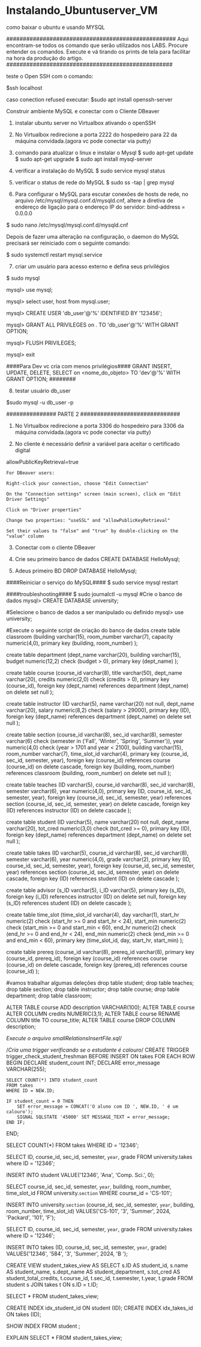 # Instalando_Ubuntuserver_VM
como baixar o ubuntu e usando MYSQL

###################################################
Aqui encontram-se todos os comando que serão utilizados nos LABS.
Procure entender os comandos.
Execute e vá tirando os prints de tela 
para facilitar na hora da produção do artigo.
##################################################

teste o Open SSH com o comando:

$ssh localhost

caso conection refused executar:
$sudo apt install openssh-server

Construir ambiente MySQL e conectar com o Cliente DBeaver

1. instalar ubuntu server no Virtualbox ativando o openSSH

2. No Virtualbox redirecione a porta 2222 do hospedeiro para 22 da máquina convidada.(agora vc pode conectar via putty)

3. comando para atualizar o linux e instalar o Mysql
$ sudo apt-get update
$ sudo apt-get upgrade
$ sudo apt install mysql-server

4. verificar a instalação do MySQL
$ sudo service mysql status

5. verificar o status de rede do MySQL
$ sudo ss -tap | grep mysql

6. Para configurar o MySQL para escutar conexões de hosts de rede, no arquivo /etc/mysql/mysql.conf.d/mysqld.cnf, altere a diretiva de endereço de ligação para o endereço IP do servidor: bind-address  = 0.0.0.0

$ sudo nano /etc/mysql/mysql.conf.d/mysqld.cnf

Depois de fazer uma alteração na configuração, o daemon do MySQL precisará ser reiniciado com o seguinte comando:

$ sudo systemctl restart mysql.service

7. criar um usuário para acesso externo e defina seus privilégios

$ sudo mysql

mysql> use mysql;

mysql> select user, host from mysql.user;

mysql> CREATE USER 'db_user'@'%' IDENTIFIED BY '123456';

mysql> GRANT ALL PRIVILEGES on *.* TO 'db_user'@'%' WITH GRANT OPTION;

mysql> FLUSH PRIVILEGES;

mysql> exit

####Para Dev vc cria com menos privilégios####
GRANT  INSERT, UPDATE, DELETE, SELECT on <nome_do_objeto> TO 'dev'@'%' WITH GRANT OPTION;
########

8. testar usuário db_user

$sudo mysql -u db_user -p

############### PARTE 2  ##############################

1. No Virtualbox redirecione a porta 3306 do hospedeiro para 3306 da máquina convidada.(agora vc pode conectar via putty)

2. No cliente é necessário definir a variável para aceitar o certificado digital

allowPublicKeyRetrieval=true

    For DBeaver users:

    Right-click your connection, choose "Edit Connection"

    On the "Connection settings" screen (main screen), click on "Edit Driver Settings"

    Click on "Driver properties"

    Change two properties: "useSSL" and "allowPublicKeyRetrieval"

    Set their values to "false" and "true" by double-clicking on the "value" column

3. Conectar com o cliente DBeaver

4. Crie seu primeiro banco de dados
CREATE DATABASE HelloMysql;

5. Adeus primeiro BD
DROP DATABASE HelloMysql;


####Reiniciar o serviço do MySQL####
$ sudo service mysql restart

####troubleshooting####
$ sudo journalctl -u mysql
#Crie o banco de dados
mysql> CREATE DATABASE university;


#Selecione o banco de dados a ser manipulado ou definido
mysql> use university;


#Execute o seguinte script de criação do banco de dados
create table classroom
    (building        varchar(15),
     room_number        varchar(7),
     capacity        numeric(4,0),
     primary key (building, room_number)
    );

create table department
    (dept_name        varchar(20),
     building        varchar(15),
     budget                numeric(12,2) check (budget > 0),
     primary key (dept_name)
    );

create table course
    (course_id        varchar(8),
     title            varchar(50),
     dept_name        varchar(20),
     credits        numeric(2,0) check (credits > 0),
     primary key (course_id),
     foreign key (dept_name) references department (dept_name)
        on delete set null
    );

create table instructor
    (ID            varchar(5),
     name            varchar(20) not null,
     dept_name        varchar(20),
     salary            numeric(8,2) check (salary > 29000),
     primary key (ID),
     foreign key (dept_name) references department (dept_name)
        on delete set null
    );

create table section
    (course_id        varchar(8),
         sec_id            varchar(8),
     semester        varchar(6)
        check (semester in ('Fall', 'Winter', 'Spring', 'Summer')),
     year            numeric(4,0) check (year > 1701 and year < 2100),
     building        varchar(15),
     room_number        varchar(7),
     time_slot_id        varchar(4),
     primary key (course_id, sec_id, semester, year),
     foreign key (course_id) references course (course_id)
        on delete cascade,
     foreign key (building, room_number) references classroom (building, room_number)
        on delete set null
    );

create table teaches
    (ID            varchar(5),
     course_id        varchar(8),
     sec_id            varchar(8),
     semester        varchar(6),
     year            numeric(4,0),
     primary key (ID, course_id, sec_id, semester, year),
     foreign key (course_id, sec_id, semester, year) references section (course_id, sec_id, semester, year)
        on delete cascade,
     foreign key (ID) references instructor (ID)
        on delete cascade
    );

create table student
    (ID            varchar(5),
     name            varchar(20) not null,
     dept_name        varchar(20),
     tot_cred        numeric(3,0) check (tot_cred >= 0),
     primary key (ID),
     foreign key (dept_name) references department (dept_name)
        on delete set null
    );

create table takes
    (ID            varchar(5),
     course_id        varchar(8),
     sec_id            varchar(8),
     semester        varchar(6),
     year            numeric(4,0),
     grade                varchar(2),
     primary key (ID, course_id, sec_id, semester, year),
     foreign key (course_id, sec_id, semester, year) references section (course_id, sec_id, semester, year)
        on delete cascade,
     foreign key (ID) references student (ID)
        on delete cascade
    );

create table advisor
    (s_ID            varchar(5),
     i_ID            varchar(5),
     primary key (s_ID),
     foreign key (i_ID) references instructor (ID)
        on delete set null,
     foreign key (s_ID) references student (ID)
        on delete cascade
    );

create table time_slot
    (time_slot_id        varchar(4),
     day            varchar(1),
     start_hr        numeric(2) check (start_hr >= 0 and start_hr < 24),
     start_min        numeric(2) check (start_min >= 0 and start_min < 60),
     end_hr            numeric(2) check (end_hr >= 0 and end_hr < 24),
     end_min        numeric(2) check (end_min >= 0 and end_min < 60),
     primary key (time_slot_id, day, start_hr, start_min)
    );

create table prereq
    (course_id        varchar(8),
     prereq_id        varchar(8),
     primary key (course_id, prereq_id),
     foreign key (course_id) references course (course_id)
        on delete cascade,
     foreign key (prereq_id) references course (course_id)
    );

#vamos trabalhar algumas deleções
drop table student;
drop table teaches;
drop table section;
drop table instructor;
drop table course;
drop table department;
drop table classroom;

ALTER TABLE course ADD description VARCHAR(100);
ALTER TABLE course ALTER COLUMN credits NUMERIC(3,1);
ALTER TABLE course RENAME COLUMN title TO course_title;
ALTER TABLE course DROP COLUMN description;

*Execute o arquivo smallRelationsInsertFile.sql*/

/*Cria uma trigger verificando se o estudante é calouro*/
CREATE TRIGGER trigger_check_student_freshman
BEFORE INSERT ON takes
FOR EACH ROW
BEGIN
    DECLARE student_count INT;
    DECLARE error_message VARCHAR(255);
   
    SELECT COUNT(*) INTO student_count
    FROM takes
    WHERE ID = NEW.ID;
   
    IF student_count = 0 THEN
        SET error_message = CONCAT('O aluno com ID ', NEW.ID, ' é um calouro');
        SIGNAL SQLSTATE '45000' SET MESSAGE_TEXT = error_message;
    END IF;
END;


SELECT COUNT(*)
    FROM takes
    WHERE ID = '12346';

SELECT ID, course_id, sec_id, semester, `year`, grade
FROM university.takes where ID = '12346';

INSERT INTO student VALUE('12346', 'Ana', 'Comp. Sci.', 0);

SELECT course_id, sec_id, semester, `year`, building, room_number, time_slot_id
FROM university.`section` WHERE course_id = 'CS-101';

INSERT INTO university.`section`
(course_id, sec_id, semester, `year`, building, room_number, time_slot_id)
VALUES('CS-101', '3', 'Summer', 2024, 'Packard', '101', 'F');

SELECT ID, course_id, sec_id, semester, `year`, grade
FROM university.takes where ID = '12346';

INSERT INTO takes
(ID, course_id, sec_id, semester, `year`, grade)
VALUES('12346', '584', '3', 'Summer', 2024, 'B ');


CREATE VIEW student_takes_view AS
SELECT
    s.ID AS student_id,
    s.name AS student_name,
    s.dept_name AS student_department,
    s.tot_cred AS student_total_credits,
    t.course_id,
    t.sec_id,
    t.semester,
    t.year,
    t.grade
FROM
    student s
JOIN
    takes t ON s.ID = t.ID;
   
SELECT * FROM student_takes_view;

CREATE INDEX idx_student_id ON student (ID);
CREATE INDEX idx_takes_id ON takes (ID);

SHOW INDEX FROM student ;

EXPLAIN SELECT * FROM student_takes_view;
